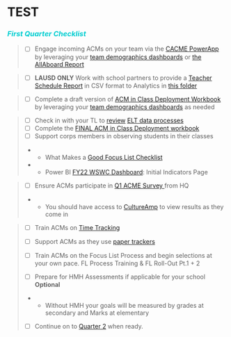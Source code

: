 # TEST


<body><h3><i> <p style="color:darkturquoise">First Quarter Checklist</p></i></h3></body>

>- [ ] Engage incoming ACMs on your team via the [CACME PowerApp](https://bit.ly/3yPPzDC) by leveraging your [team demographics dashboards](https://bit.ly/2US97cg) or [the AllAboard Report](https://bit.ly/3hgfRsD)

>- [ ] **LAUSD ONLY** Work with school partners to provide a [Teacher Schedule Report](https://bit.ly/3ndG8vy) in CSV format to Analytics in [this folder](https://bit.ly/3ts6xXr)

>- [ ] Complete a draft version of [ACM in Class Deployment Workbook](https://bit.ly/3he0KjI) by leveraging your [team demographics dashboards](https://bit.ly/2US97cg) as needed

>- [ ] Check in with your TL to [review](elt.md) <a href="#elt"> ELT data processes </a>
>- [ ] Complete the [FINAL ACM in Class Deployment workbook](https://bit.ly/3C8dd0n)
>- [ ] Support corps members in observing students in their classes
>- - What Makes a <a href="#supporting-acms">Good Focus List Checklist </a>
>- - Power BI [FY22 WSWC Dashboard](https://bit.ly/3i2TCaW): Initial Indicators Page

>- [ ] Ensure ACMs participate in <a href="#q1-acme-survey"> Q1 ACME Survey </a> from HQ
>- - You should have access to [CultureAmp](https://cityyear.cultureamp.com/app/home) to view results as they come in

>- [ ] Train ACMs on [Time Tracking](https://bit.ly/3laHpAZ)
>- [ ] Support ACMs as they use [paper trackers](https://bit.ly/3lgzO3K)
>- [ ] Train ACMs on the Focus List Process and begin selections at your own pace. FL Process Training & FL Roll-Out Pt.1 + 2
>
>- [ ] Prepare  for HMH Assessments  if applicable for your school **Optional**
>- - Without HMH your goals will be measured by grades at secondary and Marks at elementary
>- [ ] Continue on to [Quarter 2](q2.md) when ready.